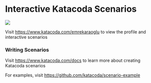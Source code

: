 # Interactive Katacoda Scenarios

[![](http://shields.katacoda.com/katacoda/emrekaraoglu/count.svg)](https://www.katacoda.com/emrekaraoglu "Get your profile on Katacoda.com")

Visit https://www.katacoda.com/emrekaraoglu to view the profile and interactive scenarios

### Writing Scenarios
Visit https://www.katacoda.com/docs to learn more about creating Katacoda scenarios

For examples, visit https://github.com/katacoda/scenario-example
